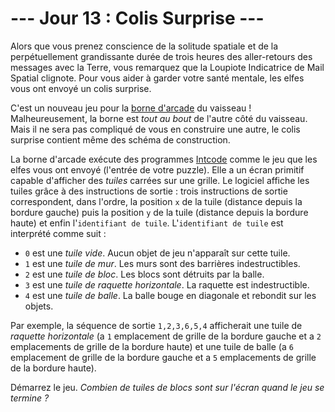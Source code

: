 # --- Jour 13 : Colis Surprise ---

Alors que vous prenez conscience de la solitude spatiale et de la perpétuellement grandissante durée de trois heures des aller-retours des messages avec la Terre, vous remarquez que la Loupiote Indicatrice de Mail Spatial clignote. Pour vous aider à garder votre santé mentale, les elfes vous ont envoyé un colis surprise.

C'est un nouveau jeu pour la [borne d'arcade](https://fr.wikipedia.org/wiki/Borne_d%27arcade) du vaisseau ! Malheureusement, la borne est *tout au bout* de l'autre côté du vaisseau. Mais il ne sera pas compliqué de vous en construire une autre, le colis surprise contient même des schéma de construction.

La borne d'arcade exécute des programmes [Intcode](https://openhivefr.github.io/aoc2019fr/day/9) comme le jeu que les elfes vous ont envoyé (l'entrée de votre puzzle). Elle a un écran primitif capable d'afficher des *tuiles* carrées sur une grille. Le logiciel affiche les tuiles grâce à des instructions de sortie : trois instructions de sortie correspondent, dans l'ordre, la position `x` de la tuile (distance depuis la bordure gauche) puis la position `y` de la tuile (distance depuis la bordure haute) et enfin l'`identifiant de tuile`. L'`identifiant de tuile` est interprété comme suit :

- `0` est une *tuile vide*. Aucun objet de jeu n'apparaît sur cette  tuile.
- `1` est une *tuile de mur*. Les murs sont des barrières indestructibles.
- `2` est une *tuile de bloc*. Les blocs sont détruits par la balle.
- `3` est une *tuile de raquette horizontale*. La raquette est indestructible.
- `4` est une *tuile de balle*. La balle bouge en diagonale et rebondit sur les objets.

Par exemple, la séquence de sortie ``1,2,3,6,5,4`` afficherait une tuile de *raquette horizontale* (a `1` emplacement de grille de la bordure gauche et a `2` emplacements de grille de la bordure haute) et une tuile de balle (a `6` emplacement de grille de la bordure gauche et a `5` emplacements de grille de la bordure haute).

Démarrez le jeu. *Combien de tuiles de blocs sont sur l'écran quand le jeu se termine ?*
